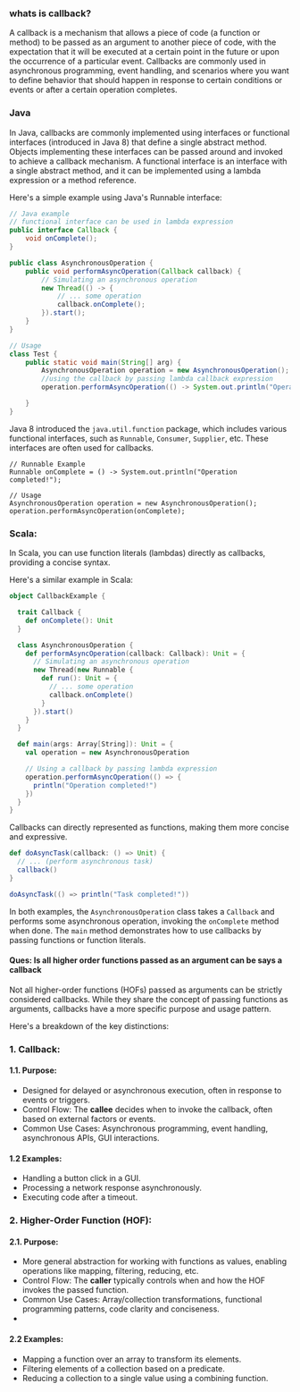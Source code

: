 ### whats is callback?

A callback is a mechanism that allows a piece of code (a function or method) to be passed as an argument to another
piece of code, with the expectation that it will be executed at a certain point in the future or upon the occurrence of
a particular event. Callbacks are commonly used in asynchronous programming, event handling, and scenarios where you
want to define behavior that should happen in response to certain conditions or events or after a certain operation
completes.

### Java

In Java, callbacks are commonly implemented using interfaces or functional interfaces (introduced in Java 8) that define
a single abstract method. Objects implementing these interfaces can be passed around and invoked to achieve a callback
mechanism.
A functional interface is an interface with a single abstract method, and it can be implemented using a lambda
expression or a method reference.

Here's a simple example using Java's Runnable interface:

```java
// Java example 
// functional interface can be used in lambda expression 
public interface Callback {
    void onComplete();
}
```

```java
public class AsynchronousOperation {
    public void performAsyncOperation(Callback callback) {
        // Simulating an asynchronous operation
        new Thread(() -> {
            // ... some operation
            callback.onComplete();
        }).start();
    }
}
```

```java
// Usage
class Test {
    public static void main(String[] arg) {
        AsynchronousOperation operation = new AsynchronousOperation();
        //using the callback by passing lambda callback expression 
        operation.performAsyncOperation(() -> System.out.println("Operation completed!"));

    }
}
```

Java 8 introduced the `java.util.function` package, which includes various functional interfaces, such
as `Runnable`, `Consumer`, `Supplier`, etc. These interfaces are often used for callbacks.

```
// Runnable Example
Runnable onComplete = () -> System.out.println("Operation completed!");

// Usage
AsynchronousOperation operation = new AsynchronousOperation();
operation.performAsyncOperation(onComplete);
```

### Scala:

In Scala, you can use function literals (lambdas) directly as callbacks, providing a concise syntax.

Here's a similar example in Scala:

```scala
object CallbackExample {

  trait Callback {
    def onComplete(): Unit
  }

  class AsynchronousOperation {
    def performAsyncOperation(callback: Callback): Unit = {
      // Simulating an asynchronous operation
      new Thread(new Runnable {
        def run(): Unit = {
          // ... some operation
          callback.onComplete()
        }
      }).start()
    }
  }

  def main(args: Array[String]): Unit = {
    val operation = new AsynchronousOperation

    // Using a callback by passing lambda expression
    operation.performAsyncOperation(() => {
      println("Operation completed!")
    })
  }
}

```

Callbacks can directly represented as functions, making them more concise and expressive.

```scala
def doAsyncTask(callback: () => Unit) {
  // ... (perform asynchronous task)
  callback()
}

doAsyncTask(() => println("Task completed!"))
```

In both examples, the `AsynchronousOperation` class takes a `Callback` and performs some asynchronous operation,
invoking the `onComplete` method when done. The `main` method demonstrates how to use callbacks by passing functions or
function literals.

#### Ques: Is all higher order functions passed as an argument can be says a callback

Not all higher-order functions (HOFs) passed as arguments can be strictly considered callbacks. While they share the
concept of passing functions as arguments, callbacks have a more specific purpose and usage pattern.

Here's a breakdown of the key distinctions:

### 1. Callback:

#### 1.1. Purpose:

* Designed for delayed or asynchronous execution, often in response to events or triggers.
* Control Flow: The **callee** decides when to invoke the callback, often based on external factors or events.
* Common Use Cases: Asynchronous programming, event handling, asynchronous APIs, GUI interactions.

#### 1.2 Examples:

* Handling a button click in a GUI.
* Processing a network response asynchronously.
* Executing code after a timeout.

### 2. Higher-Order Function (HOF):

#### 2.1. Purpose:

* More general abstraction for working with functions as values, enabling operations like mapping, filtering, reducing,
  etc.
* Control Flow: The **caller** typically controls when and how the HOF invokes the passed function.
* Common Use Cases: Array/collection transformations, functional programming patterns, code clarity and conciseness.
*

#### 2.2 Examples:

* Mapping a function over an array to transform its elements.
* Filtering elements of a collection based on a predicate.
* Reducing a collection to a single value using a combining function.